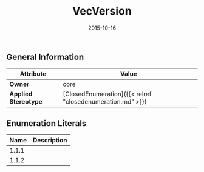 ﻿---
title: VecVersion
toc: false
type: specs
date: "2015-10-16"
draft: false
specification: VEC
version: 1.1.2
documentType: "Recommendation"
elementType: Class
classes:
  - VecVersion
menu_name: vec-1.1.2
---

## General Information

| Attribute               | Value |
|-------------------------|-------|
| **Owner**               | core |
| **Applied Stereotype**  | [ClosedEnumeration]({{< relref "closedenumeration.md" >}})<br/>  |

## Enumeration Literals
| Name          | **Description** |
|---------------|-----------------|
| 1.1.1 |  |
| 1.1.2 |  |
